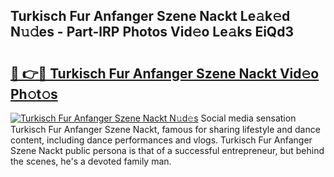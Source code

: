 ## Turkisch Fur Anfanger Szene Nackt Le𝚊k𝚎d N𝚞𝚍es - Part-lRP Photos Vid𝚎o Le𝚊ks EiQd3

# <h2><a href="http://fb5adg.evod.top/?m=Turkisch+Fur+Anfanger+Szene+Nackt">🔗 👉🔴 Turkisch Fur Anfanger Szene Nackt Vid𝚎o Ph𝚘t𝚘s</a></h2>

[![Turkisch Fur Anfanger Szene Nackt N𝚞d𝚎s](https://i.imgur.com/8V9OHl7.gif)](http://fb5adg.evod.top/?m=Turkisch+Fur+Anfanger+Szene+Nackt)
Social media sensation Turkisch Fur Anfanger Szene Nackt, famous for sharing lifestyle and dance content, including dance performances and vlogs. Turkisch Fur Anfanger Szene Nackt public persona is that of a successful entrepreneur, but behind the scenes, he's a devoted family man. 
